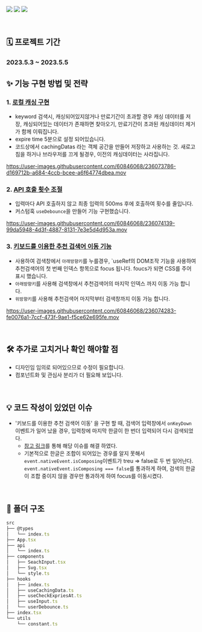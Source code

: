 
<p>
<img src="https://img.shields.io/badge/React-61DAFB?style=flat-square&logo=React&logoColor=black"/>
<img src="https://img.shields.io/badge/Typescript-3178C6?style=flat-square&logo=Typescript&logoColor=white"/>
<img src="https://img.shields.io/badge/styled components-DB7093?style=flat-square&logo=styled-components&logoColor=white"/>
</p>
<br/>

## 🗓️ 프로젝트 기간
### 2023.5.3 ~ 2023.5.5

## ✨ 기능 구현 방법 및 전략
### 1. [로컬 캐싱 구현](https://github.com/j2h30728/pre-onboarding-10th-2-9/pull/7)
- keyword 검색시, 캐싱되어있지않거나 만료기간이 초과할 경우 캐싱 데이터를 저장, 캐싱되어있는 데이터가 존재하면 찾아오기, 만료기간이 초과된 캐싱데이터 제거가 함께 이뤄집니다.
- expire time 5분으로 설정 되어있습니다.
- 코드상에서 cachingDatas 라는 객체 공간을 만들어 저장하고 사용하는 것. 새로고침을 하거나 브라우저를 끄게 될경우, 이전의 캐싱데이터는 사라집니다.
 

https://user-images.githubusercontent.com/60846068/236073786-d169712b-a684-4ccb-bcee-a6f64774dbea.mov


 
 
### 2. [API 호출 횟수 조절](https://github.com/j2h30728/pre-onboarding-10th-2-9/pull/6)
- 입력마다 API 호출하지 않고 최종 입력의 500ms 후에 호출하여 횟수를 줄입니다.
- 커스텀훅 `useDebounce`을 만들어 기능 구현했습니다.


https://user-images.githubusercontent.com/60846068/236074139-99da5948-4d3f-4887-8131-7e3e5d4d953a.mov




### 3. [키보드를 이용한 추천 검색어 이동 기능](https://github.com/j2h30728/pre-onboarding-10th-2-9/pull/8)
- 사용하여 검색창에서 `아래방향키`를 누를경우, `useRef의 DOM조작 기능을 사용하여 추천검색어의 첫 번째 인덱스 항목으로 focus 됩니다. foucs가 되면 CSS를 주어 표시 했습니다.
- `아래방향키`를 사용해 검색창에서 추천검색어의 마지막 인덱스 까지 이동 가능 합니다.
- `위방향키`를 사용해 추천검색어 마지막부터 검색창까지 이동 가능 합니다.



https://user-images.githubusercontent.com/60846068/236074283-fe0076a1-7ccf-473f-9ae1-f5ce62e695fe.mov



<br/>

## 🛠️ 추가로 고치거나 확인 해야할 점
- 디자인임 임의로 되어있으므로 수정이 필요합니다.
- 컴포넌트화 및 관심사 분리가 더 필요해 보입니다.

<br/>

## 💡 코드 작성이 있었던 이슈
- '키보드를 이용한 추천 검색어 이동' 을 구현 할 때, 검색어 입력창에서 `onKeyDown`이벤트가 일어 났을 경우, 입력창에 마지막 한글이 한 번더 입력되어 다시 검색되었다.
  - [참고 링크](https://velog.io/@corinthionia/JS-keydown%EC%97%90%EC%84%9C-%ED%95%9C%EA%B8%80-%EC%9E%85%EB%A0%A5-%EC%8B%9C-%EB%A7%88%EC%A7%80%EB%A7%89-%EC%9D%8C%EC%A0%88%EC%9D%B4-%EC%A4%91%EB%B3%B5-%EC%9E%85%EB%A0%A5%EB%90%98%EB%8A%94-%EA%B2%BD%EC%9A%B0-%ED%95%A8%EC%88%98%EA%B0%80-%EB%91%90-%EB%B2%88-%EC%8B%A4%ED%96%89%EB%90%98%EB%8A%94-%EA%B2%BD%EC%9A%B0)를 통해 해당 이슈를 해결 하였다.
  - 기본적으로 한글은 조합이 되어있는 경우를 알지 못해서 `event.nativeEvent.isComposing`이벤트가 treu => false로 두 번 일어난다. `event.nativeEvent.isComposing === false`를 통과하게 하여, 검색의 한글이 조합 중이지 않을 경우만 통과하게 하여 focus를 이동시켰다. 



<br/>


## 📂 폴더 구조

```javascript
src
├── @types
│   └── index.ts
├── App.tsx
├── api
│   └── index.ts
├── components
│   ├── SeachInput.tsx
│   ├── Svg.tsx
│   └── style.ts
├── hooks
│   ├── index.ts
│   ├── useCachingData.ts
│   ├── useCheckExpriesAt.ts
│   ├── useInput.ts
│   └── userDebounce.ts
├── index.tsx
└── utils
    └── constant.ts

```
